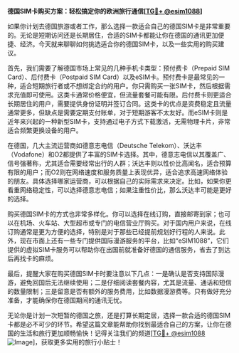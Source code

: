 **德国SIM卡购买方案：轻松搞定你的欧洲旅行通信[[TG💪+ @esim1088](https://t.me/s/esim1088)]**

如果你计划去德国旅游或者工作，那么选择一款适合自己的德国SIM卡是非常重要的。无论是短期访问还是长期居住，合适的SIM卡都能让你在德国的通讯更加便捷、经济。今天就来聊聊如何挑选适合你的德国SIM卡，以及一些实用的购买建议。

首先，我们需要了解德国市场上常见的几种手机卡类型：预付费卡（Prepaid SIM Card）、后付费卡（Postpaid SIM Card）以及eSIM卡。预付费卡是最常见的一种，适合短期旅行者或不想绑定合约的用户。你只需购买一张SIM卡，然后根据需求充值即可使用。这类卡通常价格便宜，但流量套餐可能有限。后付费卡则更适合长期居住的用户，需要提供身份证明并签订合同。这类卡的优点是资费稳定且流量通常更多，但缺点是需要定期支付账单，对于短期游客不太友好。而eSIM卡则是近年来兴起的一种新型SIM卡，支持通过电子方式下载激活，无需物理卡片，非常适合频繁更换设备的用户。

在德国，几大主流运营商如德意志电信（Deutsche Telekom）、沃达丰（Vodafone）和O2都提供了丰富的SIM卡选择。其中，德意志电信以其覆盖广、信号强著称，尤其适合需要经常出行的人群；沃达丰则以性价比高闻名，适合预算有限的用户；而O2则在网络速度和服务质量上表现优异，适合追求高速网络体验的朋友。具体选择哪家运营商，可以根据自己的实际需求来决定。比如，如果你更看重网络稳定性，可以选择德意志电信；如果注重性价比，那么沃达丰可能是更好的选择。

购买德国SIM卡的方式也非常多样化。你可以选择在线订购，直接邮寄到家；也可以在机场、火车站、大型超市或专门的电信营业厅购买。对于国内用户来说，在线订购通常是更为方便的选择，特别是对于那些已经提前规划好行程的人来说。此外，现在市面上还有一些专门提供国际漫游服务的平台，比如“eSIM1088”，它们提供的虚拟SIM卡服务可以帮助你在出国前就准备好德国的通信服务，省去了到达后再找卡的麻烦。

最后，提醒大家在购买德国SIM卡时要注意以下几点：一是确认是否支持国际漫游，避免回国后无法继续使用；二是仔细阅读套餐内容，尤其是流量、通话和短信的数量限制；三是留意是否有额外的服务费用，比如数据漫游费等。只有做好充分准备，才能确保你在德国期间的通讯无忧。

无论你是计划一次短暂的德国之旅，还是打算长期定居，选择一款合适的德国SIM卡都是必不可少的环节。希望这篇文章能帮助你找到最适合自己的方案，让你在德国的生活和旅行更加顺畅愉快！记得关注我们的频道[[TG💪+ @esim1088](https://t.me/s/esim1088) ![Image](https://i.postimg.cc/4NQfJmqS/Snipaste-2025-05-13-00-14-12.png)]，获取更多实用的旅行小贴士！